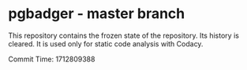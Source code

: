 # pgbadger - master branch

This repository contains the frozen state of the repository.
Its history is cleared. It is used only for static code
analysis with Codacy.

Commit Time: 1712809388